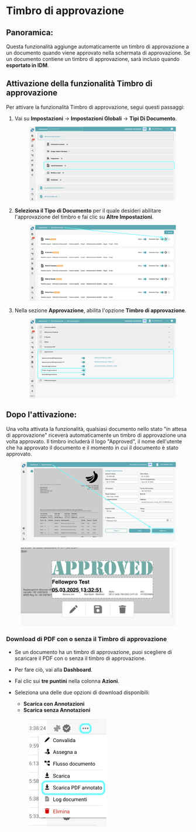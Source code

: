 # Timbro di approvazione

## **Panoramica:**

Questa funzionalità aggiunge automaticamente un timbro di approvazione a un documento quando viene approvato nella schermata di approvazione. Se un documento contiene un timbro di approvazione, sarà incluso quando **esportato in IDM**.

## Attivazione della funzionalità Timbro di approvazione

Per attivare la funzionalità Timbro di approvazione, segui questi passaggi:

1.  Vai su **Impostazioni** → **Impostazioni Globali** → **Tipi Di Documento**.

    <figure><img src="../../../../../../.gitbook/assets/Approval_1_it.png" alt=""><figcaption></figcaption></figure>
2.  **Seleziona il Tipo di Documento** per il quale desideri abilitare l'approvazione del timbro e fai clic su **Altre Impostazioni**.

    <figure><img src="../../../../../../.gitbook/assets/Approval_2_it.png" alt=""><figcaption></figcaption></figure>
3.  Nella sezione **Approvazione**, abilita l'opzione **Timbro di approvazione**.

    <figure><img src="../../../../../../.gitbook/assets/Approval_3_it.png" alt=""><figcaption></figcaption></figure>

## Dopo l'attivazione:

Una volta attivata la funzionalità, qualsiasi documento nello stato "in attesa di approvazione" riceverà automaticamente un timbro di approvazione una volta approvato. Il timbro includerà il logo "Approved", il nome dell'utente che ha approvato il documento e il momento in cui il documento è stato approvato.

<figure><img src="../../../../../../.gitbook/assets/ApprovalSettings_4_it.png" alt=""><figcaption></figcaption></figure>

<figure><img src="../../../../../../.gitbook/assets/ApprovalStamp_5.png" alt=""><figcaption></figcaption></figure>

### Download di PDF con o senza il **Timbro di approvazione** <a href="#id-4.-downloading-pdfs-with-or-without-annotations" id="id-4.-downloading-pdfs-with-or-without-annotations"></a>

* Se un documento ha un timbro di approvazione, puoi scegliere di scaricare il PDF con o senza il timbro di approvazione.
* Per fare ciò, vai alla **Dashboard**.
* Fai clic sui **tre puntini** nella colonna **Azioni**.
*   Seleziona una delle due opzioni di download disponibili:

    * **Scarica con Annotazioni**
    * **Scarica senza Annotazioni**

    <figure><img src="../../../../../../.gitbook/assets/ApprovalStamp_6_it.png" alt="" width="210"><figcaption></figcaption></figure>
